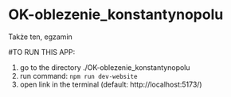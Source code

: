 # OK-oblezenie_konstantynopolu
Także ten, egzamin

#TO RUN THIS APP:
1. go to the directory ./OK-oblezenie_konstantynopolu
2. run command: `npm run dev-website`
3. open link in the terminal (default: http://localhost:5173/)
